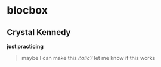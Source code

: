 # blocbox 
## Crystal Kennedy
**just practicing** 
> maybe I can make this *italic?*
let me know if this works
